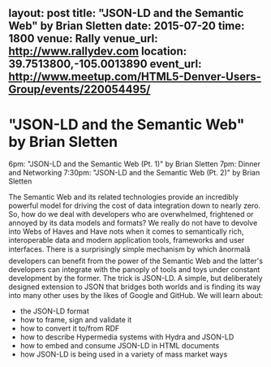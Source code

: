 layout: post
title: "JSON-LD and the Semantic Web" by Brian Sletten
date: 2015-07-20
time: 1800
venue: Rally
venue_url: http://www.rallydev.com
location: 39.7513800,-105.0013890
event_url: http://www.meetup.com/HTML5-Denver-Users-Group/events/220054495/
---
# "JSON-LD and the Semantic Web" by Brian Sletten 
6pm: "JSON-LD and the Semantic Web (Pt. 1)" by Brian Sletten
7pm: Dinner and Networking
7:30pm: "JSON-LD and the Semantic Web (Pt. 2)" by Brian Sletten

The Semantic Web and its related technologies provide an incredibly powerful model for driving the cost of data integration down to nearly zero. So, how do we deal with developers who are overwhelmed, frightened or annoyed by its data models and formats? 
We really do not have to devolve into Webs of Haves and Have nots when it comes to semantically rich, interoperable data and modern application tools, frameworks and user interfaces. There is a surprisingly simple mechanism by which ânormalâ developers can benefit from the power of the Semantic Web and the latter's developers can integrate with the panoply of tools and toys under constant development by the former. 
The trick is JSON-LD. A simple, but deliberately designed extension to JSON that bridges both worlds and is finding its way into many other uses by the likes of Google and GitHub. 
We will learn about: 
* the JSON-LD format 
* how to frame, sign and validate it 
* how to convert it to/from RDF 
* how to describe Hypermedia systems with Hydra and JSON-LD
* how to embed and consume JSON-LD in HTML documents 
* how JSON-LD is being used in a variety of mass market ways 
